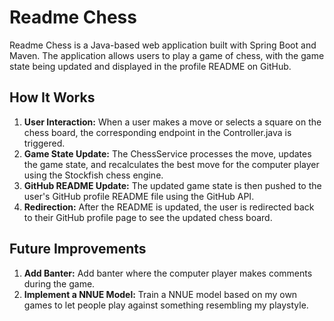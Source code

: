 # Readme Chess

Readme Chess is a Java-based web application built with Spring Boot and Maven. The application allows users to play a game of chess, with the game state being updated and displayed in the profile README on GitHub.

## How It Works

1. **User Interaction:** When a user makes a move or selects a square on the chess board, the corresponding endpoint in the Controller.java is triggered.
2. **Game State Update:** The ChessService processes the move, updates the game state, and recalculates the best move for the computer player using the Stockfish chess engine.
3. **GitHub README Update:** The updated game state is then pushed to the user's GitHub profile README file using the GitHub API.
4. **Redirection:** After the README is updated, the user is redirected back to their GitHub profile page to see the updated chess board.

## Future Improvements
1. **Add Banter:** Add banter where the computer player makes comments during the game.
2. **Implement a NNUE Model:** Train a NNUE model based on my own games to let people play against something resembling my playstyle.